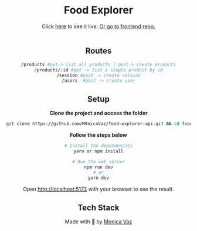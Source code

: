 <div align="center">
 <h1>Food Explorer</h1>
  Click <a href = "https://food-explorer-one.vercel.app/">here</a> to see it live. <a href = "https://github.com/M0nicaVaz/food-explorer">Or go to frontend repo.</a> 
  <br>
  <br>

## Routes

```bash
/products #get-> list all products | post-> create products
/products/:id #get -> list a single product by id
/session #post -> create session
/users  #post -> create user
```

## Setup

**Clone the project and access the folder**

```bash
git clone https://github.com/M0nicaVaz/food-explorer-api.git && cd food-explorer-api
```

**Follow the steps below**

```bash
# Install the dependencies
yarn or npm install

# Run the web server
npm run dev
# or
yarn dev
```

Open [http://localhost:5173](http://localhost:5173) with your browser to see the result.

## Tech Stack

Made with 💜 by <a href="https://www.linkedin.com/in/monica-vaz/"> Monica Vaz </a>

</div>
